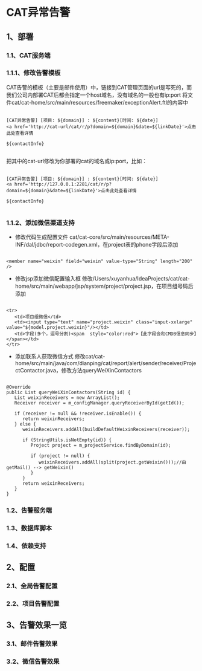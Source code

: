 # CAT异常告警
## 1、部署
### 1.1、CAT服务端
### 1.1.1、修改告警模板
CAT告警的模板（主要是邮件使用）中，链接到CAT管理页面的url是写死的，而我们公司内部署CAT后都会指定一个host域名，没有域名的一般也有ip:port
将文件cat/cat-home/src/main/resources/freemaker/exceptionAlert.ftl的内容中<br/>
<pre><code>
[CAT异常告警] [项目: ${domain}] : ${content}[时间: ${date}] 
&lt;a href='http://cat-url/cat/r/p?domain=${domain}&date=${linkDate}'&gt;点击此处查看详情</a><br/>
${contactInfo}<br/>
</code></pre>
把其中的cat-url修改为你部署的cat的域名或ip:port，比如：
<pre><code>
[CAT异常告警] [项目: ${domain}] : ${content}[时间: ${date}] 
&lt;a href='http://127.0.0.1:2281/cat/r/p?domain=${domain}&date=${linkDate}'&gt;点击此处查看详情</a><br/>
${contactInfo}<br/>
</code></pre>
### 1.1.2、添加微信渠道支持
* 修改代码生成配置文件
cat/cat-core/src/main/resources/META-INF/dal/jdbc/report-codegen.xml，在project表的phone字段后添加
<pre><code>
&lt;member name="weixin" field="weixin" value-type="String" length="200" />
</code></pre>
* 修改jsp添加微信配置输入框
修改/Users/xuyanhua/IdeaProjects/cat/cat-home/src/main/webapp/jsp/system/project/project.jsp，在项目组号码后添加
<pre><code>
&lt;tr>
   &lt;td&gt;项目组微信&lt;/td&gt;
   &lt;td&gt;&lt;input type="text" name="project.weixin" class="input-xxlarge" value="${model.project.weixin}"/&gt;&lt;/td&gt;
   &lt;td&gt;字段(多个，逗号分割)&lt;span  style="color:red"&gt;【此字段会和CMDB信息同步】&lt;/span&gt;&lt;/td&gt;
&lt;/tr&gt;
</code></pre>
* 添加联系人获取微信方式
修改cat/cat-home/src/main/java/com/dianping/cat/report/alert/sender/receiver/ProjectContactor.java，修改方法queryWeiXinContactors
<pre><code>
@Override
public List<String> queryWeiXinContactors(String id) {
   List<String> weixinReceivers = new ArrayList<String>();
   Receiver receiver = m_configManager.queryReceiverById(getId());

   if (receiver != null && !receiver.isEnable()) {
      return weixinReceivers;
   } else {
      weixinReceivers.addAll(buildDefaultWeixinReceivers(receiver));

      if (StringUtils.isNotEmpty(id)) {
         Project project = m_projectService.findByDomain(id);

         if (project != null) {
            weixinReceivers.addAll(split(project.getWeixin()));//由getMail() --> getWeixin()
         }
      }
      return weixinReceivers;
   }
}
</code></pre>

### 1.2、告警服务端
### 1.3、数据库脚本
### 1.4、依赖支持
## 2、配置
### 2.1、全局告警配置
### 2.2、项目告警配置
## 3、告警效果一览
### 3.1、邮件告警效果
### 3.2、微信告警效果
